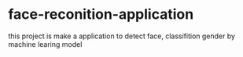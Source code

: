 # face-reconition-application
this project is make a application to detect face, classifition gender by machine learing model
